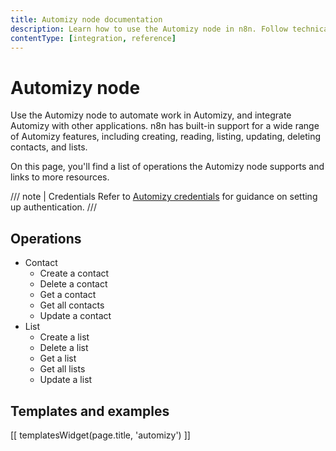 ```yaml
---
title: Automizy node documentation
description: Learn how to use the Automizy node in n8n. Follow technical documentation to integrate Automizy node into your workflows.
contentType: [integration, reference]
---
```


# Automizy node

Use the Automizy node to automate work in Automizy, and integrate Automizy with other applications. n8n has built-in support for a wide range of Automizy features, including creating, reading, listing, updating, deleting contacts, and lists.

On this page, you'll find a list of operations the Automizy node supports and links to more resources.

/// note | Credentials
Refer to [Automizy credentials](/integrations/builtin/credentials/automizy.md) for guidance on setting up authentication. 
///

## Operations

* Contact
    * Create a contact
    * Delete a contact
    * Get a contact
    * Get all contacts
    * Update a contact
* List
    * Create a list
    * Delete a list
    * Get a list
    * Get all lists
    * Update a list

## Templates and examples

<!-- see https://www.notion.so/n8n/Pull-in-templates-for-the-integrations-pages-37c716837b804d30a33b47475f6e3780 -->
[[ templatesWidget(page.title, 'automizy') ]]
